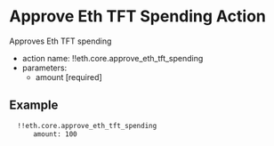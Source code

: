 # Approve Eth TFT Spending Action

Approves Eth TFT spending

- action name: !!eth.core.approve_eth_tft_spending
- parameters:
  - amount [required]

## Example

```md
  !!eth.core.approve_eth_tft_spending
      amount: 100
```
